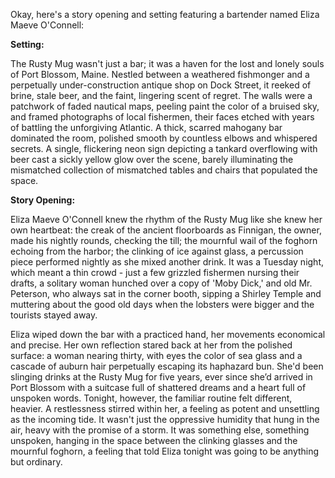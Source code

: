 Okay, here's a story opening and setting featuring a bartender named Eliza Maeve O'Connell:

**Setting:**

The Rusty Mug wasn't just a bar; it was a haven for the lost and lonely souls of Port Blossom, Maine. Nestled between a weathered fishmonger and a perpetually under-construction antique shop on Dock Street, it reeked of brine, stale beer, and the faint, lingering scent of regret. The walls were a patchwork of faded nautical maps, peeling paint the color of a bruised sky, and framed photographs of local fishermen, their faces etched with years of battling the unforgiving Atlantic. A thick, scarred mahogany bar dominated the room, polished smooth by countless elbows and whispered secrets. A single, flickering neon sign depicting a tankard overflowing with beer cast a sickly yellow glow over the scene, barely illuminating the mismatched collection of mismatched tables and chairs that populated the space.

**Story Opening:**

Eliza Maeve O'Connell knew the rhythm of the Rusty Mug like she knew her own heartbeat: the creak of the ancient floorboards as Finnigan, the owner, made his nightly rounds, checking the till; the mournful wail of the foghorn echoing from the harbor; the clinking of ice against glass, a percussion piece performed nightly as she mixed another drink. It was a Tuesday night, which meant a thin crowd - just a few grizzled fishermen nursing their drafts, a solitary woman hunched over a copy of 'Moby Dick,' and old Mr. Peterson, who always sat in the corner booth, sipping a Shirley Temple and muttering about the good old days when the lobsters were bigger and the tourists stayed away.

Eliza wiped down the bar with a practiced hand, her movements economical and precise. Her own reflection stared back at her from the polished surface: a woman nearing thirty, with eyes the color of sea glass and a cascade of auburn hair perpetually escaping its haphazard bun. She'd been slinging drinks at the Rusty Mug for five years, ever since she’d arrived in Port Blossom with a suitcase full of shattered dreams and a heart full of unspoken words. Tonight, however, the familiar routine felt different, heavier. A restlessness stirred within her, a feeling as potent and unsettling as the incoming tide. It wasn't just the oppressive humidity that hung in the air, heavy with the promise of a storm. It was something else, something unspoken, hanging in the space between the clinking glasses and the mournful foghorn, a feeling that told Eliza tonight was going to be anything but ordinary.
